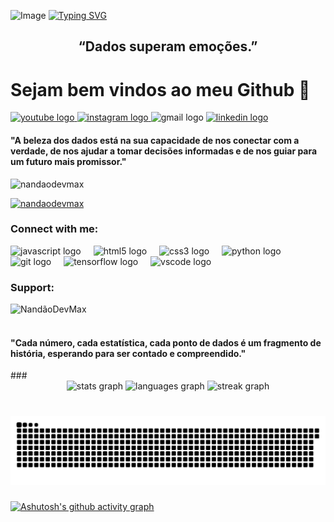 ![Image](https://github.com/user-attachments/assets/e2a45bf9-ab8e-4be5-a7b3-f69dcf6de4cc)
[![Typing SVG](https://readme-typing-svg.herokuapp.com/?color=00bfbf&size=35&center=true&vCenter=true&width=1000&lines=HELLO,+my+Name+is+Fernando+De+Jesus;+I+am+Data+Scientist+in+Brazil+graduated+from;+the+University+of+FRANCA+UNIFRAN;Be+Welcome!+:%29)](https://git.io/typing-svg) 
<h2 align="center">“Dados superam emoções.” 
</h2>

<h1 aling="center">Sejam bem vindos ao meu Github 🫆</h1> 


<div align="left">
  <a href="https://www.youtube.com/@Fernand%C3%A3oJesus" target="_blank">
    <img src="https://img.shields.io/static/v1?message=Youtube&logo=youtube&label=&color=FF0000&logoColor=white&labelColor=&style=for-the-badge" height="35" alt="youtube logo"  />
  </a>
  <a href="https://www.instagram.com/nando.fernandoj/" target="_blank">
    <img src="https://img.shields.io/static/v1?message=Instagram&logo=instagram&label=&color=E4405F&logoColor=white&labelColor=&style=for-the-badge" height="35" alt="instagram logo"  />
  </a>
  <img src="https://img.shields.io/static/v1?message=Gmail&logo=gmail&label=&color=D14836&logoColor=white&labelColor=&style=for-the-badge" height="35" alt="gmail logo"  />
  <a href="https://www.linkedin.com/in/fernando-de-jesusdc/" target="_blank">
    <img src="https://img.shields.io/static/v1?message=LinkedIn&logo=linkedin&label=&color=0077B5&logoColor=white&labelColor=&style=for-the-badge" height="35" alt="linkedin logo"  />
  </a>
</div>
<h4 aling="center" color=E4405F>"A beleza dos dados está na sua capacidade de nos conectar com a verdade, de nos ajudar a tomar decisões informadas e de nos guiar para um futuro mais promissor."</h4>
<p align="left"> <img src="https://komarev.com/ghpvc/?username=nandaodevmax&label=Profile%20views&color=0e75b6&style=flat" alt="nandaodevmax" /> </p>

<p align="left"> <a href="https://github.com/ryo-ma/github-profile-trophy"><img src="https://github-profile-trophy.vercel.app/?username=nandaodevmax" alt="nandaodevmax" /></a> </p>

<h3 align="left">Connect with me:</h3>
<p align="left">
</p>
<div align="left">
  <img src="https://cdn.jsdelivr.net/gh/devicons/devicon/icons/javascript/javascript-original.svg" height="50" alt="javascript logo"  />
  <img width="12" />
  <img src="https://cdn.jsdelivr.net/gh/devicons/devicon/icons/html5/html5-original.svg" height="50" alt="html5 logo"  />
  <img width="12" />
  <img src="https://cdn.jsdelivr.net/gh/devicons/devicon/icons/css3/css3-original.svg" height="50" alt="css3 logo"  />
  <img width="12" />
  <img src="https://cdn.jsdelivr.net/gh/devicons/devicon/icons/python/python-original.svg" height="50" alt="python logo"  />
  <img width="12" />
  <img src="https://cdn.jsdelivr.net/gh/devicons/devicon/icons/git/git-original.svg" height="50" alt="git logo"  />
  <img width="12" />
  <img src="https://cdn.jsdelivr.net/gh/devicons/devicon/icons/tensorflow/tensorflow-original.svg" height="50" alt="tensorflow logo"  />
  <img width="12" />
  <img src="https://cdn.jsdelivr.net/gh/devicons/devicon/icons/vscode/vscode-original.svg" height="50" alt="vscode logo"  />
</div>
<h3 align="left">Support:</h3>
<p><a href="https://www.buymeacoffee.com/NandãoDevMax"> <img align="left" src="https://cdn.buymeacoffee.com/buttons/v2/default-yellow.png" height="50" width="210" alt="NandãoDevMax" /></a></p><br><br>
<H4 aling= "center">"Cada número, cada estatística, cada ponto de dados é um fragmento de história, esperando para ser contado e compreendido."</H4>
###
<div align="center">
  <img src="https://github-readme-stats.vercel.app/api?username=Nandaodevmax&hide_title=false&hide_rank=false&show_icons=true&include_all_commits=true&count_private=true&disable_animations=false&theme=radical&locale=pt-br&hide_border=false" height="140" alt="stats graph" /> 
  <img src="https://github-readme-stats.vercel.app/api/top-langs?username=Nandaodevmax&locale=pt-br&hide_title=false&layout=compact&card_width=320&langs_count=5&theme=radical&hide_border=false" height="355" alt="languages graph"  />
  <img src="https://streak-stats.demolab.com?user=Nandaodevmax&locale=pt-br&mode=daily&theme=merko&hide_border=false&border_radius=5" height="250" alt="streak graph" /> <br>
  
</div>

###


<br clear="both">

<img src="https://raw.githubusercontent.com/Nandaodevmax/Nandaodevmax/output/snake.svg" alt="Snake animation" />

###
[![Ashutosh's github activity graph](https://github-readme-activity-graph.vercel.app/graph?username=FernandoDeJesus&bg_color=000000&color=15e5a6&line=07e9a5&point=0a855c&area=true&hide_border=true)](https://github.com/ashutosh00710/github-readme-activity-graph)




